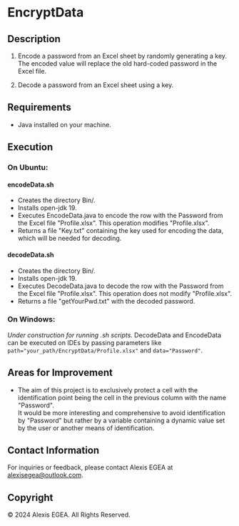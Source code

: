 # EncryptData

## Description

1. Encode a password from an Excel sheet by randomly generating a key.  
   The encoded value will replace the old hard-coded password in the Excel file.

2. Decode a password from an Excel sheet using a key.

## Requirements

* Java installed on your machine.

## Execution

### On Ubuntu:

#### encodeData.sh  

* Creates the directory Bin/.
* Installs open-jdk 19.
* Executes EncodeData.java to encode the row with the Password from the Excel file "Profile.xlsx". This operation modifies "Profile.xlsx".
* Returns a file "Key.txt" containing the key used for encoding the data, which will be needed for decoding.

#### decodeData.sh  

* Creates the directory Bin/.
* Installs open-jdk 19.
* Executes DecodeData.java to decode the row with the Password from the Excel file "Profile.xlsx". This operation does not modify "Profile.xlsx".
* Returns a file "getYourPwd.txt" with the decoded password.

### On Windows:

*Under construction for running .sh scripts.*
DecodeData and EncodeData can be executed on IDEs by passing parameters like `path="your_path/EncryptData/Profile.xlsx"` and `data="Password"`.

## Areas for Improvement

* The aim of this project is to exclusively protect a cell with the identification point being the cell in the previous column with the name "Password".   
It would be more interesting and comprehensive to avoid identification by "Password" but rather by a variable containing a dynamic value set by the user or another means of identification.

## Contact Information

 For inquiries or feedback, please contact Alexis EGEA at [alexisegea@outlook.com](mailto:alexisegea@outlook.com).

## Copyright

© 2024 Alexis EGEA. All Rights Reserved.
